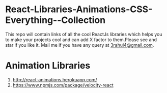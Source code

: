 # React-Libraries-Animations-CSS-Everything--Collection
This repo will contain links of all the cool ReactJs libraries which helps you to make your projects cool and can add X factor to them.Please see and star if you like it. 
Mail me if you have any query at 3rahul4@gmail.com.

# Animation Libraries
1. http://react-animations.herokuapp.com/
2. https://www.npmjs.com/package/velocity-react
